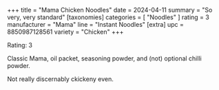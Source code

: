 +++
title = "Mama Chicken Noodles"
date = 2024-04-11
summary = "So very, very standard"
[taxonomies]
categories = [ "Noodles" ]
rating = 3
manufacturer = "Mama"
line = "Instant Noodles"
[extra]
upc = 8850987128561
variety = "Chicken"
+++

Rating: 3

Classic Mama, oil packet, seasoning powder, and (not) optional chilli powder.

Not really discernably ckickeny even.
